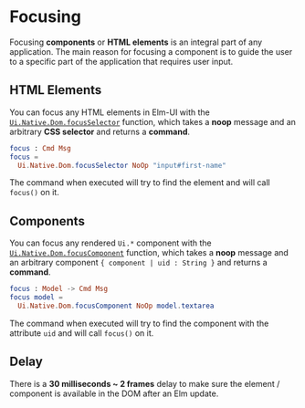 # Focusing
Focusing **components** or **HTML elements** is an integral part of any application. The main reason for focusing a component is to guide the user to a specific part of the application that requires user input.

## HTML Elements
You can focus any HTML elements in Elm-UI with the [`Ui.Native.Dom.focusSelector`](/reference/native/dom) function, which takes a **noop** message and an arbitrary **CSS selector** and returns a **command**.

```elm
focus : Cmd Msg
focus =
  Ui.Native.Dom.focusSelector NoOp "input#first-name"
```
The command when executed will try to find the element and will call `focus()` on it.

## Components
You can focus any rendered `Ui.*` component with the [`Ui.Native.Dom.focusComponent`](/reference/native/dom) function, which takes a **noop** message and an arbitrary component `{ component | uid : String }` and returns a **command**.

```elm
focus : Model -> Cmd Msg
focus model =
  Ui.Native.Dom.focusComponent NoOp model.textarea
```
The command when executed will try to find the component with the attribute `uid` and will call `focus()` on it.

## Delay
There is a **30 milliseconds ~ 2 frames** delay to make sure the element / component is available in the DOM after an Elm update.
